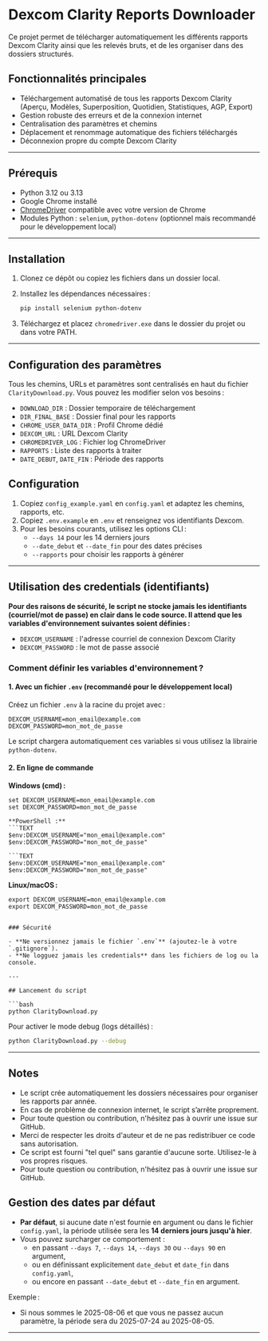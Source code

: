 # Dexcom Clarity Reports Downloader

Ce projet permet de télécharger automatiquement les différents rapports Dexcom Clarity ainsi que les relevés bruts, et de les organiser dans des dossiers structurés.

## Fonctionnalités principales

- Téléchargement automatisé de tous les rapports Dexcom Clarity (Aperçu, Modèles, Superposition, Quotidien, Statistiques, AGP, Export)
- Gestion robuste des erreurs et de la connexion internet
- Centralisation des paramètres et chemins
- Déplacement et renommage automatique des fichiers téléchargés
- Déconnexion propre du compte Dexcom Clarity

---

## Prérequis

- Python 3.12 ou 3.13
- Google Chrome installé
- [ChromeDriver](https://chromedriver.chromium.org/downloads) compatible avec votre version de Chrome
- Modules Python : `selenium`, `python-dotenv` (optionnel mais recommandé pour le développement local)

---

## Installation

1. Clonez ce dépôt ou copiez les fichiers dans un dossier local.
2. Installez les dépendances nécessaires :

   ```bash
   pip install selenium python-dotenv
   ```

3. Téléchargez et placez `chromedriver.exe` dans le dossier du projet ou dans votre PATH.

---

## Configuration des paramètres

Tous les chemins, URLs et paramètres sont centralisés en haut du fichier `ClarityDownload.py`.
Vous pouvez les modifier selon vos besoins :

- `DOWNLOAD_DIR` : Dossier temporaire de téléchargement
- `DIR_FINAL_BASE` : Dossier final pour les rapports
- `CHROME_USER_DATA_DIR` : Profil Chrome dédié
- `DEXCOM_URL` : URL Dexcom Clarity
- `CHROMEDRIVER_LOG` : Fichier log ChromeDriver
- `RAPPORTS` : Liste des rapports à traiter
- `DATE_DEBUT`, `DATE_FIN` : Période des rapports

## Configuration

1. Copiez `config_example.yaml` en `config.yaml` et adaptez les chemins, rapports, etc.
2. Copiez `.env.example` en `.env` et renseignez vos identifiants Dexcom.
3. Pour les besoins courants, utilisez les options CLI :
   - `--days 14` pour les 14 derniers jours
   - `--date_debut` et `--date_fin` pour des dates précises
   - `--rapports` pour choisir les rapports à générer

---

## Utilisation des credentials (identifiants)

**Pour des raisons de sécurité, le script ne stocke jamais les identifiants (courriel/mot de passe) en clair dans le code source.
Il attend que les variables d'environnement suivantes soient définies :**

- `DEXCOM_USERNAME` : l'adresse courriel de connexion Dexcom Clarity
- `DEXCOM_PASSWORD` : le mot de passe associé

### Comment définir les variables d'environnement ?

#### 1. Avec un fichier `.env` (recommandé pour le développement local)

Créez un fichier `.env` à la racine du projet avec :

```TEXT
DEXCOM_USERNAME=mon_email@example.com
DEXCOM_PASSWORD=mon_mot_de_passe
```

Le script chargera automatiquement ces variables si vous utilisez la librairie `python-dotenv`.

#### 2. En ligne de commande

**Windows (cmd) :**

```TEXT
set DEXCOM_USERNAME=mon_email@example.com
set DEXCOM_PASSWORD=mon_mot_de_passe

**PowerShell :**
```TEXT
$env:DEXCOM_USERNAME="mon_email@example.com"
$env:DEXCOM_PASSWORD="mon_mot_de_passe"

```TEXT
$env:DEXCOM_USERNAME="mon_email@example.com"
$env:DEXCOM_PASSWORD="mon_mot_de_passe"
```

**Linux/macOS :**

```TEXT
export DEXCOM_USERNAME=mon_email@example.com
export DEXCOM_PASSWORD=mon_mot_de_passe


### Sécurité

- **Ne versionnez jamais le fichier `.env`** (ajoutez-le à votre `.gitignore`).
- **Ne logguez jamais les credentials** dans les fichiers de log ou la console.

---

## Lancement du script

```bash
python ClarityDownload.py
```

Pour activer le mode debug (logs détaillés) :

```bash
python ClarityDownload.py --debug
```

---

## Notes

- Le script crée automatiquement les dossiers nécessaires pour organiser les rapports par année.
- En cas de problème de connexion internet, le script s’arrête proprement.
- Pour toute question ou contribution, n'hésitez pas à ouvrir une issue sur GitHub.
- Merci de respecter les droits d'auteur et de ne pas redistribuer ce code sans autorisation.
- Ce script est fourni "tel quel" sans garantie d'aucune sorte. Utilisez-le à vos propres risques.
- Pour toute question ou contribution, n'hésitez pas à ouvrir une issue sur GitHub.

## Gestion des dates par défaut

- **Par défaut**, si aucune date n'est fournie en argument ou dans le fichier `config.yaml`, la période utilisée sera les **14 derniers jours jusqu'à hier**.
- Vous pouvez surcharger ce comportement :
  - en passant `--days 7`, `--days 14`, `--days 30` ou `--days 90` en argument,
  - ou en définissant explicitement `date_debut` et `date_fin` dans `config.yaml`,
  - ou encore en passant `--date_debut` et `--date_fin` en argument.

Exemple :

- Si nous sommes le 2025-08-06 et que vous ne passez aucun paramètre, la période sera du 2025-07-24 au 2025-08-05.

---
